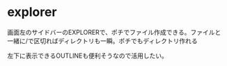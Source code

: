 # explorer
画面左のサイドバーのEXPLORERで、ポチでファイル作成できる。ファイルと一緒に/で区切ればディレクトリも一瞬。ポチでもディレクトリ作れる

左下に表示できるOUTLINEも便利そうなので活用したい。
